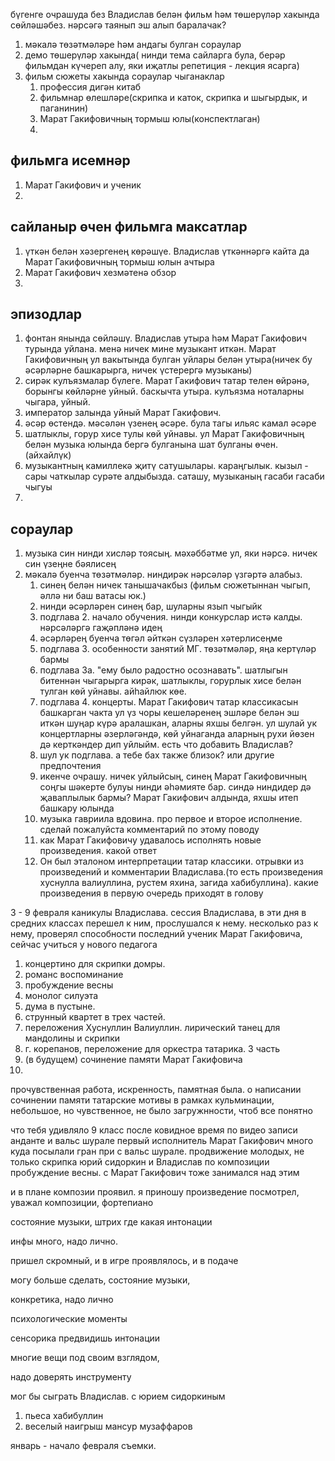 бүгенге очрашуда без Владислав белән фильм һәм төшерүләр хакында
сөйләшәбез. 
нәрсәгә таянып эш алып баралачак?
1. мәкалә төзәтмәләре һәм андагы булган сораулар
2. демо төшерүләр хакында( нинди тема сайларга була, берәр фильмдан күчереп алу, яки иҗатлы репетиция - лекция ясарга)
3. фильм сюжеты хакында сораулар
    чыганаклар
    1. профессия дигән китаб
    2. фильмнар өлешләре(скрипка и каток, скрипка и шыгырдык, и паганинин)
    3. Марат Гакифовичның тормыш юлы(конспектлаган)
    4. 

## фильмга исемнәр 
1. Марат Гакифович и ученик
2. 
## сайланыр өчен фильмга максатлар
1. үткән белән хәзергенең көрәшүе. Владислав үткәннәргә кайта да Марат Гакифовичның тормыш юлын ачтыра
2. Марат Гакифович хезмәтенә обзор
3. 

## эпизодлар
1. фонтан янында сөйләшү. Владислав утыра һәм Марат Гакифович турында уйлана. менә ничек мине музыкант иткән. Марат Гакифовичның ул вакытында булган уйлары белән утыра(ничек бу әсәрләрне башкарырга, ничек үстерергә музыканы)
2. сирәк кулъязмалар бүлеге. Марат Гакифович татар телен өйрәнә, борынгы көйләрне уйный. баскычта утыра. кулъязма ноталарны чыгара, уйный.
3. император залында уйный Марат Гакифович.
4. әсәр өстендә. мәсәлән үзенең әсәре. була тагы ильяс камал әсәре
5. шатлыклы, горур хисе тулы көй уйнавы. ул Марат Гакифовичның белән музыка юлында бергә булганына шат булганы өчен. (айхайлүк)
6. музыкантның камиллекә җитү сатушылары. караңгылык. кызыл - сары чаткылар сурәте алдыбызда. саташу, музыканың гасаби гасаби чыгуы
7. 

## сораулар
1. музыка син нинди хисләр тоясың. мәхәббәтме ул, яки нәрсә. ничек син үзеңне бәялисең
2. мәкалә буенча төзәтмәләр. ниндирәк нәрсәләр үзгәртә алабыз. 
    1. синең белән ничек танышачакбыз (фильм сюжетыннан чыгып, әллә ни баш ватасы юк.)
    2. нинди әсәрләрен синең бар, шуларны язып чыгыйк
    3. подглава 2. начало обучения. нинди конкурслар истә калды. нәрсәләргә гаҗәпләнә идең
    4. әсәрләрең буенча төгәл әйткән сүзләрен хәтерлисеңме
    5. подглава 3. особенности занятий МГ. төзәтмәләр, яңа кертүләр бармы
    6. подглава 3а. "ему было радостно осознавать". шатлыгын битеннән чыгарырга кирәк, шатлыклы, горурлык хисе белән тулган көй уйнавы. айһайлюк көе.
    7. подглава 4. концерты. Марат Гакифович татар классикасын башкарган чакта ул үз чоры кешеләренең эшләре белән эш иткән шуңар күрә аралашкан, аларны яхшы белгән. ул шулай ук концертларны әзерләгәндә, көй уйнаганда аларның рухи йөзен дә керткәндер дип уйлыйм. есть что добавить Владислав?
    8. шул ук подглава. а тебе бах также близок? или другие предпочтения
    9. икенче очрашу. ничек уйлыйсың, синең Марат Гакифовичның соңгы шәкерте булуы нинди әһәмияте бар. синдә ниндидер дә җаваплылык бармы? Марат Гакифович алдында, яхшы итеп башкару юлында
    10. музыка гавриила вдовина. про первое и второе исполнение. сделай пожалуйста комментарий по этому поводу
    11. как Марат Гакифовичу удавалось исполнять новые произведения. какой ответ
    12. Он был эталоном интерпретации татар классики. отрывки из произведений и комментарии Владислава.(то есть произведения хуснулла валиуллина, рустем яхина, загида хабибуллина). какие произведения в первую очередь приходят в голову
    <!-- 13. как повлияло его перх -->
3 - 9 февраля каникулы Владислава. 
сессия Владислава, в эти дня
в средних классах перешел к ним, прослушался к нему. несколько раз к нему, проверял способности
последний ученик Марат Гакифовича, сейчас учиться у нового педагога


1. концертино для скрипки домры.
2. романс воспоминание
3. пробуждение весны
4. монолог силуэта
5. дума в пустыне.
6. струнный квартет в трех частей. 
7. переложения Xуснуллин Валиуллин. лирический танец для мандолины и скрипки
8. г. корепанов, переложение для оркестра татарика. 3 часть <!-- ( с Марат Гакифович полностью выучили. есть вклад) -->
9. (в будущем) сочинение памяти Марат Гакифовича
10. 



прочувственная работа, искренность, памятная была. о написании сочинении памяти
татарские мотивы
в рамках кульминации, небольшое, но чувственное, не было загружнности, чтоб все понятно

что тебя удивляло 
9 класс
после ковидное время
по видео записи
анданте и вальс шурале
первый исполнитель Марат Гакифович
много куда посылали 
гран при с вальс шурале. продвижение молодых, не только скрипка
юрий сидоркин и Владислав
по композиции пробуждение весны. с Марат Гакифович тоже занимался над этим

и в плане композии проявил. 
я приношу произведение посмотрел, 
уважал композиции, фортепиано

состояние музыки, штрих где какая интонации

инфы много, надо лично. 

пришел скромный, и в игре проявлялось, и в подаче

могу больше сделать, состояние музыки, 

конкретика, надо лично

психологические моменты

сенсорика  предвидишь интонации

многие вещи под своим взглядом,

надо доверять инструменту

мог бы сыграть Владислав. с юрием сидоркиным
1. пьеса хабибуллин
2. веселый наигрыш мансур музаффаров

январь -  начало февраля съемки.    
